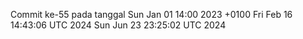 Commit ke-55 pada tanggal Sun Jan 01 14:00 2023 +0100
Fri Feb 16 14:43:06 UTC 2024
Sun Jun 23 23:25:02 UTC 2024
